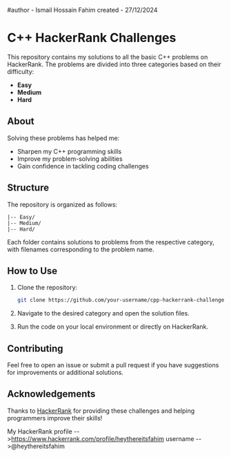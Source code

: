 #author - Ismail Hossain Fahim
created - 27/12/2024

# C++ HackerRank Challenges

This repository contains my solutions to all the basic C++ problems on HackerRank. The problems are divided into three categories based on their difficulty:

- **Easy**
- **Medium**
- **Hard**

## About

Solving these problems has helped me:

- Sharpen my C++ programming skills
- Improve my problem-solving abilities
- Gain confidence in tackling coding challenges

## Structure

The repository is organized as follows:

```
|-- Easy/
|-- Medium/
|-- Hard/
```

Each folder contains solutions to problems from the respective category, with filenames corresponding to the problem name.

## How to Use

1. Clone the repository:

   ```bash
   git clone https://github.com/your-username/cpp-hackerrank-challenges.git
   ```

2. Navigate to the desired category and open the solution files.

3. Run the code on your local environment or directly on HackerRank.

## Contributing

Feel free to open an issue or submit a pull request if you have suggestions for improvements or additional solutions.

## Acknowledgements

Thanks to [HackerRank](https://www.hackerrank.com/) for providing these challenges and helping programmers improve their skills!

My HackerRank profile -->https://www.hackerrank.com/profile/heythereitsfahim
username -->@heythereitsfahim
